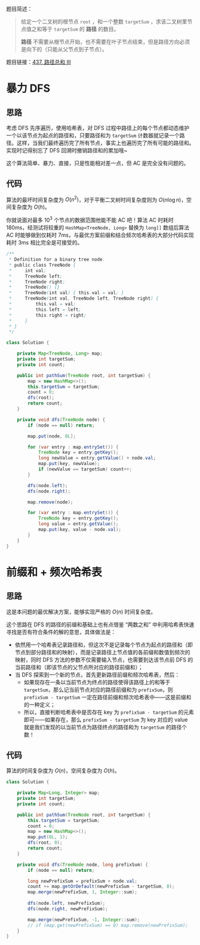 题目简述：

> 给定一个二叉树的根节点 `root` ，和一个整数 `targetSum` ，求该二叉树里节点值之和等于 `targetSum` 的 **路径** 的数目。
>
> **路径** 不需要从根节点开始，也不需要在叶子节点结束，但是路径方向必须是向下的（只能从父节点到子节点）。

题目链接：[437. 路径总和 III](https://leetcode.cn/problems/path-sum-iii/)

# 暴力 DFS

## 思路

考虑 DFS 先序遍历，使用哈希表，对 DFS 过程中路径上的每个节点都动态维护一个以该节点为起点的路径和，只要路径和为 `targetSum` 计数器就记录一个路径。这样，当我们最终遍历完了所有节点，事实上也遍历完了所有可能的路径和。实现时记得别忘了 DFS 回溯时撤销路径和的累加哦~

这个算法简单、暴力、直接，只是性能相对差一点，但 AC 是完全没有问题的。

## 代码

算法的最坏时间复杂度为 $O(n^2)$，对于平衡二叉树时间复杂度则为 $O(n\log n)$，空间复杂度为 $O(h)$。

你就说面对最多 $10^3$ 个节点的数据范围他能不能 AC 吧！算法 AC 时耗时 180ms，经测试将较重的 `HashMap<TreeNode, Long>` 替换为 `long[]` 数组后算法 AC 时能够做到仅耗时 7ms，与最优方案前缀和结合频次哈希表的大部分代码实现耗时 3ms 相比完全是可接受的。

```java
/**
 * Definition for a binary tree node.
 * public class TreeNode {
 *     int val;
 *     TreeNode left;
 *     TreeNode right;
 *     TreeNode() {}
 *     TreeNode(int val) { this.val = val; }
 *     TreeNode(int val, TreeNode left, TreeNode right) {
 *         this.val = val;
 *         this.left = left;
 *         this.right = right;
 *     }
 * }
 */

class Solution {

    private Map<TreeNode, Long> map;
    private int targetSum;
    private int count;

    public int pathSum(TreeNode root, int targetSum) {
        map = new HashMap<>();
        this.targetSum = targetSum;
        count = 0;
        dfs(root);
        return count;
    }

    private void dfs(TreeNode node) {
        if (node == null) return;

        map.put(node, 0L);

        for (var entry : map.entrySet()) {
            TreeNode key = entry.getKey();
            long newValue = entry.getValue() + node.val;
            map.put(key, newValue);
            if (newValue == targetSum) count++;
        }

        dfs(node.left);
        dfs(node.right);

        map.remove(node);

        for (var entry : map.entrySet()) {
            TreeNode key = entry.getKey();
            long value = entry.getValue();
            map.put(key, value - node.val);
        }
    }
}
```

# 前缀和 + 频次哈希表

## 思路

这是本问题的最优解决方案，能够实现严格的 $O(n)$ 时间复杂度。

这个思路在 DFS 的路径的前缀和基础上也有点借鉴 “两数之和” 中利用哈希表快速寻找是否有符合条件的解的意思，具体做法是：

- 依然用一个哈希表记录路径和，但这次不是记录每个节点为起点的路径和（即节点到部分路径和的映射），而是记录路径上节点值的各前缀和数值到频次的映射，同时 DFS 方法的参数不仅需要输入节点，也需要到达该节点前 DFS 的当前路径和（即该节点的父节点所对应的路径前缀和）；
- 当 DFS 探索到一个新的节点，首先更新路径前缀和频次哈希表，然后：
  - 如果现存在一条以当前节点为终点的路径使得该路径上的和等于 `targetSum`，那么记当前节点对应的路径前缀和为 `prefixSum`，则 `prefixSum - targetSum` 一定在路径前缀和频次哈希表中——这是前缀和的一种定义；
  - 所以，直接判断哈希表中是否存在 key 为 `prefixSum - targetSum` 的元素即可——如果存在，那么 `prefixSum - targetSum` 为 key 对应的 value 就是我们发现的以当前节点为路径终点的路径和为 `targetSum` 的路径个数！

## 代码

算法的时间复杂度为 $O(n)$，空间复杂度为 $O(h)$。

```java
class Solution {

    private Map<Long, Integer> map;
    private int targetSum;
    private int count;

    public int pathSum(TreeNode root, int targetSum) {
        this.targetSum = targetSum;
        count = 0;
        map = new HashMap<>();
        map.put(0L, 1);
        dfs(root, 0);
        return count;
    }

    private void dfs(TreeNode node, long prefixSum) {
        if (node == null) return;

        long newPrefixSum = prefixSum + node.val;
        count += map.getOrDefault(newPrefixSum - targetSum, 0);
        map.merge(newPrefixSum, 1, Integer::sum);
        
        dfs(node.left, newPrefixSum);
        dfs(node.right, newPrefixSum);

        map.merge(newPrefixSum, -1, Integer::sum);
        // if (map.get(newPrefixSum) == 0) map.remove(newPrefixSum);
    }
}
```


